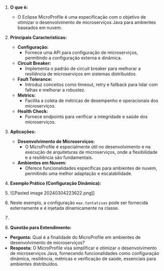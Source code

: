 1. **O que é:**
    
    - O Eclipse MicroProfile é uma especificação com o objetivo de otimizar o desenvolvimento de microserviços Java para ambientes baseados em nuvem.
2. **Principais Características:**
    
    - **Configuração:**
        - Fornece uma API para configuração de microserviços, permitindo a configuração externa e dinâmica.
    - **Circuit Breaker:**
        - Implementa o padrão de circuit breaker para melhorar a resiliência de microserviços em sistemas distribuídos.
    - **Fault Tolerance:**
        - Introduz conceitos como timeout, retry e fallback para lidar com falhas e melhorar a robustez.
    - **Metrics:**
        - Facilita a coleta de métricas de desempenho e operacionais dos microserviços.
    - **Health Check:**
        - Fornece endpoints para verificar a integridade e saúde dos microserviços.
3. **Aplicações:**
    
    - **Desenvolvimento de Microserviços:**
        - O MicroProfile é especialmente útil no desenvolvimento e na execução de arquiteturas de microserviços, onde a flexibilidade e a resiliência são fundamentais.
    - **Ambientes em Nuvem:**
        - Oferece funcionalidades específicas para ambientes de nuvem, permitindo uma melhor adaptação e escalabilidade.
4. **Exemplo Prático (Configuração Dinâmica):**
5. ![[Pasted image 20240304223622.png]]
6. Neste exemplo, a configuração `max.tentativas` pode ser fornecida externamente e é injetada dinamicamente na classe.
7. 
8. **Questão para Entendimento:**

- **Pergunta:** Qual é a finalidade do MicroProfile em ambientes de desenvolvimento de microserviços?
- **Resposta:** O MicroProfile visa simplificar e otimizar o desenvolvimento de microserviços Java, fornecendo funcionalidades como configuração dinâmica, resiliência, métricas e verificação de saúde, essenciais para ambientes distribuídos.